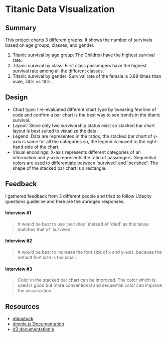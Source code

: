# Titanic Data Visualization


## Summary
This project charts 3 different graphs. It shows the number of survivals based on age groups, classes, and gender.

1. Titanic survival by age group: The Children have the highest survival rate.
2. Titanic survival by class: First class passengers have the highest survival rate among all the different classes.
3. Titanic survival by gender: Survival rate of the female is 3.89 times than male, 74% vs 19%. 

## Design
* Chart type: I re-evaluated different chart type by tweaking few line of code and confirm a bar chart is the best way to see trends in the titanic survival.
* Layout: Since only two survivorship status exist so stacked bar chart layout is best suited to visualize the data.
* Legend: Data are represented in the ratios, the stacked bar chart of y-axis is same for all the categories so, the legend is moved to the right-hand side of the chart.
* Visual encodings: X-axis represents different categories of an information and y-axis represents the ratio of passengers. Sequential colors are used to differentiate between 'survived' and 'perished'. The shape of the stacked bar chart is a rectangle. 

## Feedback
I gathered feedback from 3 different people and tried to follow Udacity questions guideline and here are the abridged responses.
#### Interview #1
> It would be best to use 'perished' instead of 'died' as this tense matches that of 'survived'.

#### Interview #2
> It would be best to increase the font size of x and y-axis. because the default font size is too small.

#### Interview #3
> Color in the stacked bar chart can be improved. The color which is used is good but more conventional and sequential color can improve the visualization. 

## Resources

* [mbostock](https://bl.ocks.org/mbostock)
* [dimple.js Documentation](http://dimplejs.org/)
* [d3 documentation's](https://github.com/d3/d3/blob/master/API.md)



